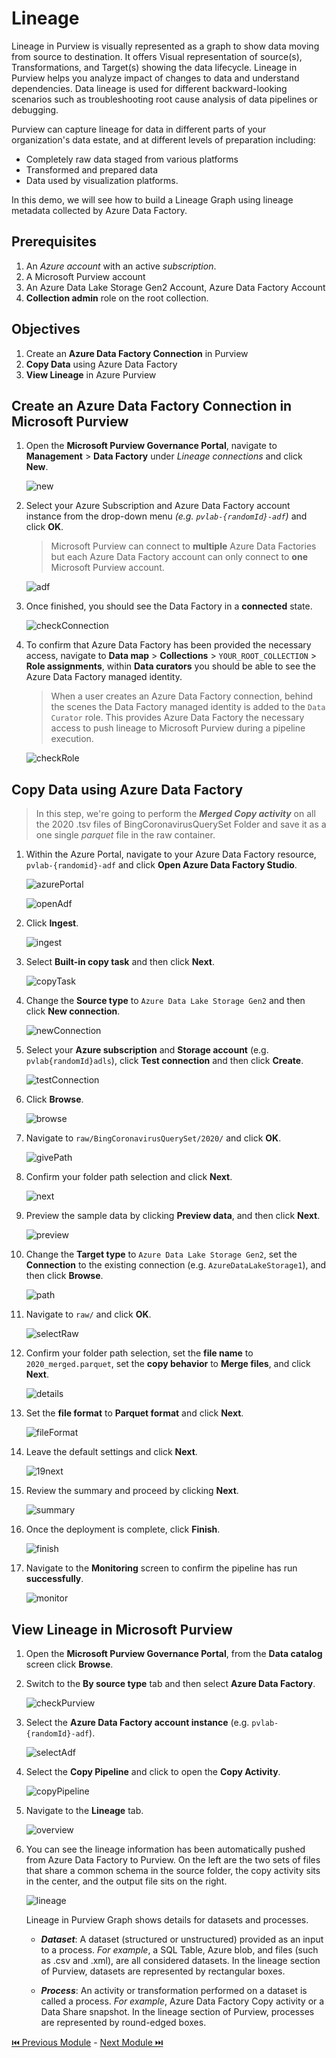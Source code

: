 # Lineage

Lineage in Purview is visually represented as a graph to show data moving from source to destination. 
It offers Visual representation of source(s), Transformations, and Target(s) showing the data lifecycle. 
Lineage in Purview helps you analyze impact of changes to data and understand dependencies. 
Data lineage is used for different backward-looking scenarios such as troubleshooting root cause analysis of data pipelines or debugging.

Purview can capture lineage for data in different parts of your organization's data estate, and at different levels of preparation including:

-	Completely raw data staged from various platforms
-	Transformed and prepared data
-	Data used by visualization platforms.

In this demo, we will see how to build a Lineage Graph using lineage metadata collected by Azure Data Factory. 

## Prerequisites

1.	An *Azure account* with an active *subscription*.
2.	A Microsoft Purview account
3.	An Azure Data Lake Storage Gen2 Account, Azure Data Factory Account 
4.	**Collection admin** role on the root collection.

## Objectives

1.	Create an **Azure Data Factory Connection** in Purview
2.	**Copy Data** using Azure Data Factory 
3.	**View Lineage** in Azure Purview

## Create an Azure Data Factory Connection in Microsoft Purview

1. Open the **Microsoft Purview Governance Portal**, navigate to **Management** > **Data Factory** under *Lineage connections* and click **New**.

    ![new](./assets/8-1_new.jpg "new")

2. Select your Azure Subscription and Azure Data Factory account instance from the drop-down menu *(e.g. `pvlab-{randomId}-adf`)* and click **OK**.

    > Microsoft Purview can connect to **multiple** Azure Data Factories but each Azure Data Factory account can only connect to **one** Microsoft Purview account.

    ![adf](./assets/8-2_adf.jpg "adf")

3. Once finished, you should see the Data Factory in a **connected** state.

    ![checkConnection](./assets/8-3_check_connection.jpg "check connection")

4. To confirm that Azure Data Factory has been provided the necessary access, navigate to **Data map** > **Collections** > `YOUR_ROOT_COLLECTION` > **Role assignments**, within **Data curators** you should be able to see the Azure Data Factory managed identity.

    > When a user creates an Azure Data Factory connection, behind the scenes the Data Factory managed identity is added to the `Data Curator` role. This provides Azure Data Factory the necessary access to push lineage to Microsoft Purview during a pipeline execution.

    ![checkRole](./assets/8-4_check_role.jpg "check role")

## Copy Data using Azure Data Factory

> In this step, we're going to perform the **_Merged Copy activity_** on all the 2020 .tsv files of BingCoronavirusQuerySet Folder and save it as a one single *parquet* file in the raw container.

1. Within the Azure Portal, navigate to your Azure Data Factory resource, ``pvlab-{randomid}-adf`` and click **Open Azure Data Factory Studio**.

    ![azurePortal](./assets/8-5_azure_portal.jpg "azure portal")

    ![openAdf](./assets/8-6_open_adf.jpg "open adf")

2. Click **Ingest**.
    
    ![ingest](./assets/8-7_ingest.jpg "ingest")

3. Select **Built-in copy task** and then click **Next**.

    ![copyTask](./assets/8-8_copy_task.jpg "copy task")

4. Change the **Source type** to `Azure Data Lake Storage Gen2` and then click **New connection**.

    ![newConnection](./assets/8-9_new_connection.jpg "new connection")

5. Select your **Azure subscription** and **Storage account** (e.g. `pvlab{randomId}adls`), click **Test connection** and then click **Create**.

    ![testConnection](./assets/8-10_test_connection.jpg "test connection")

6. Click **Browse**.

    ![browse](./assets/8-11_browse.jpg "browse")

7. Navigate to `raw/BingCoronavirusQuerySet/2020/` and click **OK**.

    ![givePath](./assets/8-12_give_path.jpg "give path")

8. Confirm your folder path selection and click **Next**.

    ![next](./assets/8-13_next.jpg "next")

9. Preview the sample data by clicking **Preview data**, and then click **Next**.

    ![preview](./assets/8-14_preview.jpg "preview")

10. Change the **Target type** to `Azure Data Lake Storage Gen2`, set the **Connection** to the existing connection (e.g. `AzureDataLakeStorage1`), and then click **Browse**.

    ![path](./assets/8-15_path.jpg "path")

11. Navigate to `raw/` and click **OK**.

    ![selectRaw](./assets/8-16_select_raw.jpg "select raw")

12. Confirm your folder path selection, set the **file name** to `2020_merged.parquet`, set the **copy behavior** to **Merge files**, and click **Next**.

    ![details](./assets/8-17_details.jpg "details")

13. Set the **file format** to **Parquet format** and click **Next**.

    ![fileFormat](./assets/8-18_file_format.jpg "file format")

14. Leave the default settings and click **Next**.

    ![19next](./assets/8-19_next.jpg "19next")

15. Review the summary and proceed by clicking **Next**.

    ![summary](./assets/8-20_summary.jpg "summary")

16. Once the deployment is complete, click **Finish**.

    ![finish](./assets/8-21_finish.jpg "finish")

17. Navigate to the **Monitoring** screen to confirm the pipeline has run **successfully**.

    ![monitor](./assets/8-22_Monitor.jpg "monitor")

## View Lineage in Microsoft Purview

1. Open the **Microsoft Purview Governance Portal**, from the **Data catalog** screen click **Browse**.

2. Switch to the **By source type** tab and then select **Azure Data Factory**.

    ![checkPurview](./assets/8-23_check_purview.jpg "check purview")

3. Select the **Azure Data Factory account instance** (e.g. `pvlab-{randomId}-adf`).

    ![selectAdf](./assets/8-24_select_adf.jpg "select adf")

4. Select the **Copy Pipeline** and click to open the **Copy Activity**.

    ![copyPipeline](./assets/8-25_copy_pipeline.jpg "copy pipeline")

5. Navigate to the **Lineage** tab.

    ![overview](./assets/8-26_overview.jpg "overview")

6. You can see the lineage information has been automatically pushed from Azure Data Factory to Purview. On the left are the two sets of files that share a common schema in the source folder, the copy activity sits in the center, and the output file sits on the right.

    ![lineage](./assets/8-27_lineage.jpg "lineage")
    
    Lineage in Purview Graph shows details for datasets and processes. 
    
      - **_Dataset_**: A dataset (structured or unstructured) provided as an input to a process. 
        _For example_, a SQL Table, Azure blob, and files (such as .csv and .xml), are all considered datasets. In the lineage section of Purview, datasets are represented by rectangular boxes.
      
      - **_Process_**: An activity or transformation performed on a dataset is called a process. 
        _For example_, Azure Data Factory Copy activity or a Data Share snapshot. In the lineage section of Purview, processes are represented by round-edged boxes.

[ ⏮️ Previous Module](../07_create-classification-rule-and-scan-rule-set/documentation.md) - [Next Module ⏭️](../09_view-data-insights/documentation.md)
